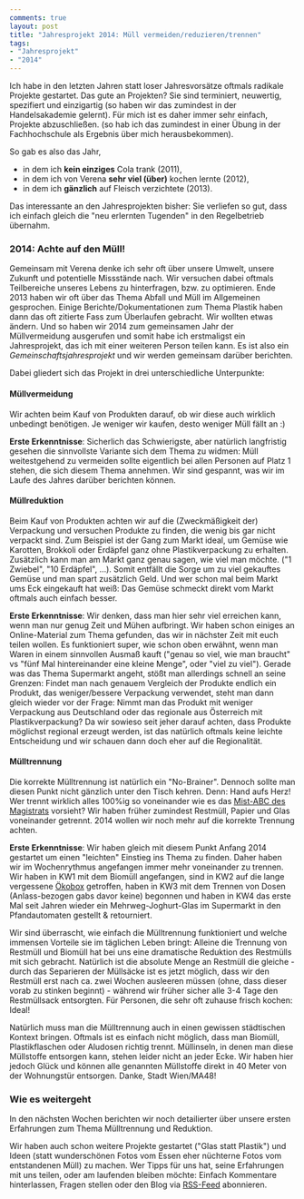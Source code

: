 ```yaml
---
comments: true
layout: post
title: "Jahresprojekt 2014: Müll vermeiden/reduzieren/trennen"
tags:
- "Jahresprojekt"
- "2014"
---
```

Ich habe in den letzten Jahren statt loser Jahresvorsätze oftmals radikale Projekte gestartet. Das gute an Projekten? Sie sind terminiert, neuwertig, spezifiert und einzigartig (so haben wir das zumindest in der Handelsakademie gelernt). Für mich ist es daher immer sehr einfach, Projekte abzuschließen. (so hab ich das zumindest in einer Übung in der Fachhochschule als Ergebnis über mich herausbekommen).

So gab es also das Jahr, 

* in dem ich **kein einziges** Cola trank (2011), 
* in dem ich von Verena **sehr viel (über)** kochen lernte (2012),
* in dem ich **gänzlich** auf Fleisch verzichtete (2013).

Das interessante an den Jahresprojekten bisher: Sie verliefen so gut, dass ich einfach gleich die "neu erlernten Tugenden" in den Regelbetrieb übernahm.

### 2014: Achte auf den Müll! ###

Gemeinsam mit Verena denke ich sehr oft über unsere Umwelt, unsere Zukunft und potentielle Missstände nach. Wir versuchen dabei oftmals Teilbereiche unseres Lebens zu hinterfragen, bzw. zu optimieren. Ende 2013 haben wir oft über das Thema Abfall und Müll im Allgemeinen gesprochen. Einige Berichte/Dokumentationen zum Thema Plastik haben dann das oft zitierte Fass zum Überlaufen gebracht. Wir wollten etwas ändern. Und so haben wir 2014 zum gemeinsamen Jahr der Müllvermeidung ausgerufen und somit habe ich erstmaligst ein Jahresprojekt, das ich mit einer weiteren Person teilen kann. Es ist also ein *Gemeinschaftsjahresprojekt* und wir werden gemeinsam darüber berichten.

Dabei gliedert sich das Projekt in drei unterschiedliche Unterpunkte:

#### Müllvermeidung ####

Wir achten beim Kauf von Produkten darauf, ob wir diese auch wirklich unbedingt benötigen. Je weniger wir kaufen, desto weniger Müll fällt an :) 

**Erste Erkenntnisse**: Sicherlich das Schwierigste, aber natürlich langfristig gesehen die sinnvollste Variante sich dem Thema zu widmen: Müll weitestgehend zu vermeiden sollte eigentlich bei allen Personen auf Platz 1 stehen, die sich diesem Thema annehmen. Wir sind gespannt, was wir im Laufe des Jahres darüber berichten können.

#### Müllreduktion ####

Beim Kauf von Produkten achten wir auf die (Zweckmäßigkeit der) Verpackung und versuchen Produkte zu finden, die wenig bis gar nicht verpackt sind. Zum Beispiel ist der Gang zum Markt ideal, um Gemüse wie Karotten, Brokkoli oder Erdäpfel ganz ohne Plastikverpackung zu erhalten. Zusätzlich kann man am Markt ganz genau sagen, wie viel man möchte. ("1 Zwiebel", "10 Erdäpfel", …). Somit entfällt die Sorge um zu viel gekauftes Gemüse und man spart zusätzlich Geld. Und wer schon mal beim Markt ums Eck eingekauft hat weiß: Das Gemüse schmeckt direkt vom Markt oftmals auch einfach besser.

**Erste Erkenntnisse**: Wir denken, dass man hier sehr viel erreichen kann, wenn man nur genug Zeit und Mühen aufbringt. Wir haben schon einiges an Online-Material zum Thema gefunden, das wir in nächster Zeit mit euch teilen wollen. Es funktioniert super, wie schon oben erwähnt, wenn man Waren in einem sinnvollen Ausmaß kauft ("genau so viel, wie man braucht" vs "fünf Mal hintereinander eine kleine Menge", oder "viel zu viel"). Gerade was das Thema Supermarkt angeht, stößt man allerdings schnell an seine Grenzen: Findet man nach genauem Vergleich der Produkte endlich ein Produkt, das weniger/bessere Verpackung verwendet, steht man dann gleich wieder vor der Frage: Nimmt man das Produkt mit weniger Verpackung aus Deutschland oder das regionale aus Österreich mit Plastikverpackung? Da wir sowieso seit jeher darauf achten, dass Produkte möglichst regional erzeugt werden, ist das natürlich oftmals keine leichte Entscheidung und wir schauen dann doch eher auf die Regionalität.

#### Mülltrennung #####

Die korrekte Mülltrennung ist natürlich ein "No-Brainer". Dennoch sollte man diesen Punkt nicht gänzlich unter den Tisch kehren. Denn: Hand aufs Herz! Wer trennt wirklich alles 100%ig so voneinander wie es das [Mist-ABC des Magistrats](http://www.wien.gv.at/umwelt/ma48/beratung/muelltrennung/mistabc.html) vorsieht? Wir haben früher zumindest Restmüll, Papier und Glas voneinander getrennt. 2014 wollen wir noch mehr auf die korrekte Trennung achten.

**Erste Erkenntnisse**: Wir haben gleich mit diesem Punkt Anfang 2014 gestartet um einen "leichten" Einstieg ins Thema zu finden. Daher haben wir im Wochenrythmus angefangen immer mehr voneinander zu trennen. Wir haben in KW1 mit dem Biomüll angefangen, sind in KW2 auf die lange vergessene [Ökobox](http://www.oekobox.at/) getroffen, haben in KW3 mit dem Trennen von Dosen (Anlass-bezogen gabs davor keine) begonnen und haben in KW4 das erste Mal seit Jahren wieder ein Mehrweg-Joghurt-Glas im Supermarkt in den Pfandautomaten gestellt & retourniert.

Wir sind überrascht, wie einfach die Mülltrennung funktioniert und welche immensen Vorteile sie im täglichen Leben bringt: Alleine die Trennung von Restmüll und Biomüll hat bei uns eine dramatische Reduktion des Restmülls mit sich gebracht. Natürlich ist die absolute Menge an Restmüll die gleiche - durch das Separieren der Müllsäcke ist es jetzt möglich, dass wir den Restmüll erst nach ca. zwei Wochen ausleeren müssen (ohne, dass dieser vorab zu stinken beginnt) - während wir früher sicher alle 3-4 Tage den Restmüllsack entsorgten. Für Personen, die sehr oft zuhause frisch kochen: Ideal!

Natürlich muss man die Mülltrennung auch in einen gewissen städtischen Kontext bringen. Oftmals ist es einfach nicht möglich, dass man Biomüll, Plastikflaschen oder Aludosen richtig trennt. Müllinseln, in denen man diese Müllstoffe entsorgen kann, stehen leider nicht an jeder Ecke. Wir haben hier jedoch Glück und können alle genannten Müllstoffe direkt in 40 Meter von der Wohnungstür entsorgen. Danke, Stadt Wien/MA48!

### Wie es weitergeht ###

In den nächsten Wochen berichten wir noch detailierter über unsere ersten Erfahrungen zum Thema Mülltrennung und Reduktion.

Wir haben auch schon weitere Projekte gestartet ("Glas statt Plastik") und Ideen (statt wunderschönen Fotos vom Essen eher nüchterne Fotos vom entstandenen Müll) zu machen. Wer Tipps für uns hat, seine Erfahrungen mit uns teilen, oder am laufenden bleiben möchte: Einfach Kommentare hinterlassen, Fragen stellen oder den Blog via [RSS-Feed](http://johannes.nagl.name/feed/) abonnieren.
